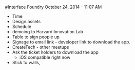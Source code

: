 #Interface Foundry 
October 24, 2014 - 11:07 AM

- Time
- Design assets
- Schedule
- demoing to Harvard Innovation Lab
- Table to sign people up
- Signage to email link - developer link to download the app. 
- CreateTech - other meetups 
- Ask the ticket holders to download the app
	- iOS compatible right now
- Stick to walls, 



